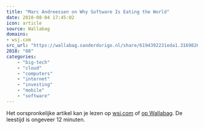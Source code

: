 ```yaml
---
title: "Marc Andreessen on Why Software Is Eating the World"
date: 2018-08-04 17:45:02
icon: article
source: Wallabag
domains:
- wsj.com
src_url: "https://wallabag.sanderdorigo.nl/share/6194392231eda1.31698267"
2018: "08"
categories:
    - "big-tech"
    - "cloud"
    - "computers"
    - "internet"
    - "investing"
    - "mobile"
    - "software"
---
```

Het oorspronkelijke artikel kan je lezen op [wsj.com](https://www.wsj.com/articles/SB10001424053111903480904576512250915629460) of [op Wallabag](https://wallabag.sanderdorigo.nl/share/6194392231eda1.31698267). De leestijd is ongeveer 12 minuten.